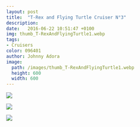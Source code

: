```yaml
---
layout: post
title:  "T-Rex and Flying Turtle Cruiser N°3"
description: 
date:   2016-06-22 10:51:47 +0100
img: thumb_T-RexAndFlyingTurtle1.webp
tags: 
- Cruisers
color: 096401
author: Johnny Adora
image:
  path: /images/thumb_T-RexAndFlyingTurtle1.webp
  height: 600
  width: 600
---
```


![]({{site.baseurl}}/images/T-RexAndFlyingTurtle1.webp)

![]({{site.baseurl}}/images/T-RexAndFlyingTurtle2.webp)

![]({{site.baseurl}}/images/T-RexAndFlyingTurtle3.webp)